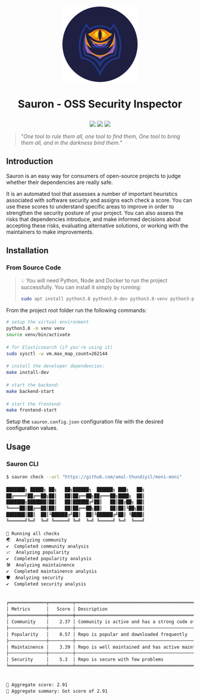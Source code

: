 <p align='center'>
<img width="40%" src='./docs/images/logo.png'>
</p>

<h1>
<p align='center'>
Sauron - OSS Security Inspector 
</p>
</h1>

<p align='center'>
<img src="https://github.com/amal-thundiyil/sauron/actions/workflows/actions.yml/badge.svg">
<a href="https://github.com/amal-thundiyil/sauron/blob/main/LICENSE"><img src="https://img.shields.io/badge/License-MIT-green.svg"></a>
<img src="https://visitor-badge.laobi.icu/badge?page_id=amal-thundiyil.sauron">
</p>

> "_One tool to rule them all, one tool to find them, One tool to bring them all, and in the darkness bind them._"

## Introduction

Sauron is an easy way for consumers of open-source projects to judge whether their dependencies are really safe.

It is an automated tool that assesses a number of important heuristics associated with software security and assigns each check a score. You can use these scores to understand specific areas to improve in order to strengthen the security posture of your project. You can also assess the risks that dependencies introduce, and make informed decisions about accepting these risks, evaluating alternative solutions, or working with the maintainers to make improvements.

## Installation

### From Source Code

> 💡 You will need Python, Node and Docker to run the project successfully. You can install it simply by running:
>
> ```sh
> sudo apt install python3.8 python3.8-dev python3.8-venv python3-pip nodejs npm
> ```

From the project root folder run the following commands:

```sh
# setup the virtual environment
python3.8 -m venv venv
source venv/bin/activate

# for Elasticsearch (if you're using it)
sudo sysctl -w vm.max_map_count=262144

# install the developer dependencies:
make install-dev

# start the backend:
make backend-start

# start the frontend:
make frontend-start
```

Setup the `sauron.config.json` configuration file with the desired configuration values.

## Usage

### Sauron CLI

```sh
$ sauron check --url "https://github.com/amal-thundiyil/moni-moni" 

███████╗ █████╗ ██╗   ██╗██████╗  ██████╗ ███╗   ██╗
██╔════╝██╔══██╗██║   ██║██╔══██╗██╔═══██╗████╗  ██║
███████╗███████║██║   ██║██████╔╝██║   ██║██╔██╗ ██║
╚════██║██╔══██║██║   ██║██╔══██╗██║   ██║██║╚██╗██║
███████║██║  ██║╚██████╔╝██║  ██║╚██████╔╝██║ ╚████║
╚══════╝╚═╝  ╚═╝ ╚═════╝ ╚═╝  ╚═╝ ╚═════╝ ╚═╝  ╚═══╝

🧐 Running all checks
🌏  Analyzing community
✔️  Completed community analysis
📈️  Analyzing popularity
✔️  Completed popularity analysis
🛠️  Analyzing maintainence
✔️  Completed maintainence analysis
🛡️  Analyzing security
✔️  Completed security analysis


╒══════════════╤═════════╤══════════════════════════════════════════════════════╕
│ Metrics      │   Score │ Description                                          │
╞══════════════╪═════════╪══════════════════════════════════════════════════════╡
│ Community    │    2.37 │ Community is active and has a strong code of conduct │
├──────────────┼─────────┼──────────────────────────────────────────────────────┤
│ Popularity   │    0.57 │ Repo is popular and downloaded frequently            │
├──────────────┼─────────┼──────────────────────────────────────────────────────┤
│ Maintainence │    3.39 │ Repo is well maintained and has active maintainers   │
├──────────────┼─────────┼──────────────────────────────────────────────────────┤
│ Security     │    5.3  │ Repo is secure with few problems                     │
╘══════════════╧═════════╧══════════════════════════════════════════════════════╛


🚩 Aggregate score: 2.91
📜 Aggregate summary: Got score of 2.91
```
